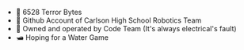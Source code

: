 - 🦾 6528 Terror Bytes
- 🏫 Github Account of Carlson High School Robotics Team
- 👀 Owned and operated by Code Team (It's always electrical's fault)
- 🛥️ Hoping for a Water Game

<!---
CarlsonRobotics/CarlsonRobotics is a ✨ special ✨ repository because its `README.md` (this file) appears on your GitHub profile.
You can click the Preview link to take a look at your changes.
--->
